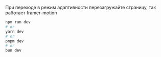 При переходе в режим адаптивности перезагружайте страницу, так работает framer-motion

```bash
npm run dev
# or
yarn dev
# or
pnpm dev
# or
bun dev
```
